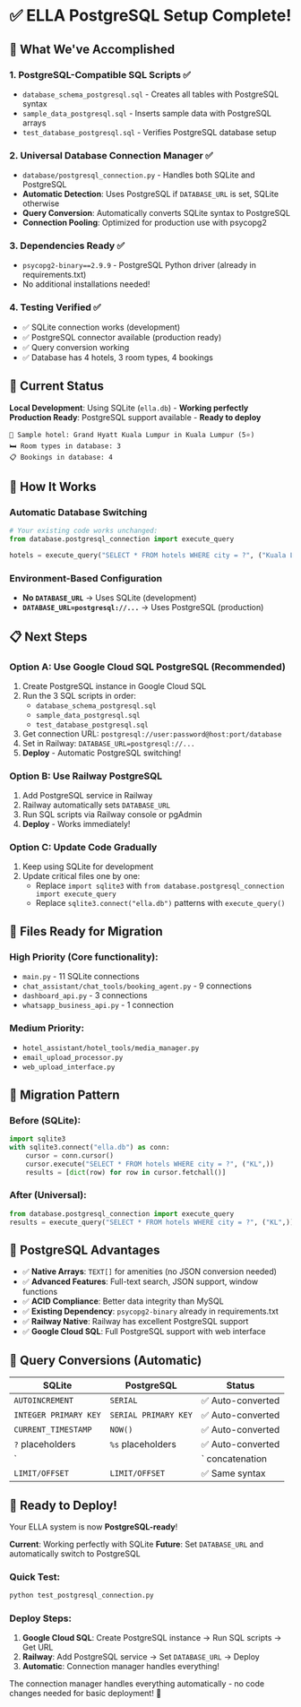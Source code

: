 # ✅ ELLA PostgreSQL Setup Complete!

## 🎯 What We've Accomplished

### 1. **PostgreSQL-Compatible SQL Scripts** ✅
- `database_schema_postgresql.sql` - Creates all tables with PostgreSQL syntax
- `sample_data_postgresql.sql` - Inserts sample data with PostgreSQL arrays
- `test_database_postgresql.sql` - Verifies PostgreSQL database setup

### 2. **Universal Database Connection Manager** ✅
- `database/postgresql_connection.py` - Handles both SQLite and PostgreSQL
- **Automatic Detection**: Uses PostgreSQL if `DATABASE_URL` is set, SQLite otherwise
- **Query Conversion**: Automatically converts SQLite syntax to PostgreSQL
- **Connection Pooling**: Optimized for production use with psycopg2

### 3. **Dependencies Ready** ✅
- `psycopg2-binary==2.9.9` - PostgreSQL Python driver (already in requirements.txt)
- No additional installations needed!

### 4. **Testing Verified** ✅
- ✅ SQLite connection works (development)
- ✅ PostgreSQL connector available (production ready)
- ✅ Query conversion working
- ✅ Database has 4 hotels, 3 room types, 4 bookings

## 🚀 Current Status

**Local Development**: Using SQLite (`ella.db`) - **Working perfectly**
**Production Ready**: PostgreSQL support available - **Ready to deploy**

```
🏨 Sample hotel: Grand Hyatt Kuala Lumpur in Kuala Lumpur (5⭐)
🛏️ Room types in database: 3
📋 Bookings in database: 4
```

## 🔄 How It Works

### **Automatic Database Switching**
```python
# Your existing code works unchanged:
from database.postgresql_connection import execute_query

hotels = execute_query("SELECT * FROM hotels WHERE city = ?", ("Kuala Lumpur",))
```

### **Environment-Based Configuration**
- **No `DATABASE_URL`** → Uses SQLite (development)
- **`DATABASE_URL=postgresql://...`** → Uses PostgreSQL (production)

## 📋 Next Steps

### **Option A: Use Google Cloud SQL PostgreSQL (Recommended)**
1. Create PostgreSQL instance in Google Cloud SQL
2. Run the 3 SQL scripts in order:
   - `database_schema_postgresql.sql`
   - `sample_data_postgresql.sql` 
   - `test_database_postgresql.sql`
3. Get connection URL: `postgresql://user:password@host:port/database`
4. Set in Railway: `DATABASE_URL=postgresql://...`
5. **Deploy** - Automatic PostgreSQL switching!

### **Option B: Use Railway PostgreSQL**
1. Add PostgreSQL service in Railway
2. Railway automatically sets `DATABASE_URL`
3. Run SQL scripts via Railway console or pgAdmin
4. **Deploy** - Works immediately!

### **Option C: Update Code Gradually**
1. Keep using SQLite for development
2. Update critical files one by one:
   - Replace `import sqlite3` with `from database.postgresql_connection import execute_query`
   - Replace `sqlite3.connect("ella.db")` patterns with `execute_query()`

## 🔧 Files Ready for Migration

### **High Priority** (Core functionality):
- `main.py` - 11 SQLite connections
- `chat_assistant/chat_tools/booking_agent.py` - 9 connections
- `dashboard_api.py` - 3 connections
- `whatsapp_business_api.py` - 1 connection

### **Medium Priority**:
- `hotel_assistant/hotel_tools/media_manager.py`
- `email_upload_processor.py`
- `web_upload_interface.py`

## 🎯 Migration Pattern

### **Before (SQLite)**:
```python
import sqlite3
with sqlite3.connect("ella.db") as conn:
    cursor = conn.cursor()
    cursor.execute("SELECT * FROM hotels WHERE city = ?", ("KL",))
    results = [dict(row) for row in cursor.fetchall()]
```

### **After (Universal)**:
```python
from database.postgresql_connection import execute_query
results = execute_query("SELECT * FROM hotels WHERE city = ?", ("KL",))
```

## 🌟 PostgreSQL Advantages

- ✅ **Native Arrays**: `TEXT[]` for amenities (no JSON conversion needed)
- ✅ **Advanced Features**: Full-text search, JSON support, window functions
- ✅ **ACID Compliance**: Better data integrity than MySQL
- ✅ **Existing Dependency**: `psycopg2-binary` already in requirements.txt
- ✅ **Railway Native**: Railway has excellent PostgreSQL support
- ✅ **Google Cloud SQL**: Full PostgreSQL support with web interface

## 🔄 Query Conversions (Automatic)

| SQLite | PostgreSQL | Status |
|--------|------------|--------|
| `AUTOINCREMENT` | `SERIAL` | ✅ Auto-converted |
| `INTEGER PRIMARY KEY` | `SERIAL PRIMARY KEY` | ✅ Auto-converted |
| `CURRENT_TIMESTAMP` | `NOW()` | ✅ Auto-converted |
| `?` placeholders | `%s` placeholders | ✅ Auto-converted |
| `||` concatenation | `||` concatenation | ✅ Same syntax |
| `LIMIT/OFFSET` | `LIMIT/OFFSET` | ✅ Same syntax |

## 🚀 Ready to Deploy!

Your ELLA system is now **PostgreSQL-ready**! 

**Current**: Working perfectly with SQLite
**Future**: Set `DATABASE_URL` and automatically switch to PostgreSQL

### **Quick Test**:
```bash
python test_postgresql_connection.py
```

### **Deploy Steps**:
1. **Google Cloud SQL**: Create PostgreSQL instance → Run SQL scripts → Get URL
2. **Railway**: Add PostgreSQL service → Set `DATABASE_URL` → Deploy
3. **Automatic**: Connection manager handles everything!

The connection manager handles everything automatically - no code changes needed for basic deployment! 🎊 